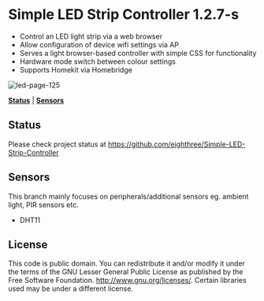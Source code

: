 # Simple LED Strip Controller 1.2.7-s

*  Control an LED light strip via a web browser
*  Allow configuration of device wifi settings via AP
*  Serves a light browser-based controller with simple CSS for functionality
*  Hardware mode switch between colour settings
*  Supports Homekit via Homebridge

![led-page-125](https://user-images.githubusercontent.com/1100950/30235717-a35707d8-94c0-11e7-8738-b49d1f1450ab.PNG)

**[Status](#status)** |
**[Sensors](#sensors)**

## Status

Please check project status at https://github.com/eighthree/Simple-LED-Strip-Controller

## Sensors
This branch mainly focuses on peripherals/additional sensors eg. ambient light, PIR sensors etc.

* DHT11

## License
This code is public domain. You can redistribute it and/or modify it under the terms of the
GNU Lesser General Public License as published by the Free Software Foundation.  <http://www.gnu.org/licenses/>. Certain libraries used may be under a different license.
